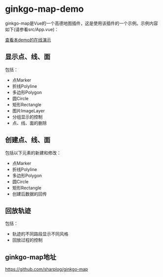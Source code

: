# ginkgo-map-demo

ginkgo-map是Vue的一个高德地图插件，这是使用该插件的一个示例。示例内容如下(请参看src/App.vue)：

[查看本demo的在线演示](http://nsapp.applinzi.com/gmapdemo/)

## 显示点、线、面

包括：
- 点Marker
- 折线Polyline
- 多边形Polygon
- 圆Circle
- 矩形Rectangle
- 图片ImageLayer
- 分组显示的控制
- 点、线、面的删除

## 创建点、线、面

包括以下元素的新建和修改：
- 点Marker
- 折线Polyline
- 多边形Polygon
- 圆Circle
- 矩形Rectangle
- 创建后数据的回传

## 回放轨迹

包括：
- 轨迹的不同路段显示不同风格
- 回放过程的控制

## ginkgo-map地址

https://github.com/sharplog/ginkgo-map
